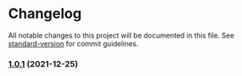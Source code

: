 # Changelog

All notable changes to this project will be documented in this file. See [standard-version](https://github.com/conventional-changelog/standard-version) for commit guidelines.

### [1.0.1](https://github.com/h0pped/publishing_platform/compare/v1.1.0...v1.0.1) (2021-12-25)
